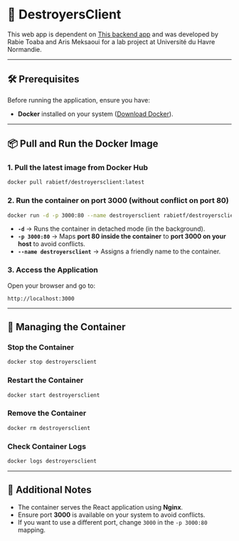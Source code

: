 # 🚀 DestroyersClient

This web app is dependent on [This backend app](https://github.com/RabieTF/TheLeadDestroyer) and was developed by Rabie Toaba and Aris Meksaoui for a lab project at Université du Havre Normandie.

---

## **🛠 Prerequisites**

Before running the application, ensure you have:
- **Docker** installed on your system ([Download Docker](https://www.docker.com/get-started)).

---

## **📦 Pull and Run the Docker Image**

### **1. Pull the latest image from Docker Hub**
```sh
docker pull rabietf/destroyersclient:latest
```

### **2. Run the container on port 3000 (without conflict on port 80)**
```sh
docker run -d -p 3000:80 --name destroyersclient rabietf/destroyersclient:latest
```
- **`-d`** → Runs the container in detached mode (in the background).
- **`-p 3000:80`** → Maps **port 80 inside the container** to **port 3000 on your host** to avoid conflicts.
- **`--name destroyersclient`** → Assigns a friendly name to the container.

### **3. Access the Application**
Open your browser and go to:
```
http://localhost:3000
```

---

## **🔄 Managing the Container**

### **Stop the Container**
```sh
docker stop destroyersclient
```

### **Restart the Container**
```sh
docker start destroyersclient
```

### **Remove the Container**
```sh
docker rm destroyersclient
```

### **Check Container Logs**
```sh
docker logs destroyersclient
```

---

## **📌 Additional Notes**
- The container serves the React application using **Nginx**.
- Ensure port **3000** is available on your system to avoid conflicts.
- If you want to use a different port, change `3000` in the `-p 3000:80` mapping.